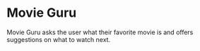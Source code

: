 # Movie Guru

Movie Guru asks the user what their favorite movie is and offers suggestions on what to watch next.
